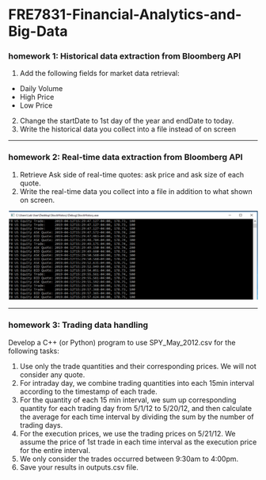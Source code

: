 # FRE7831-Financial-Analytics-and-Big-Data


### homework 1: Historical data extraction from Bloomberg API
1. Add the following fields for market data retrieval:
  + Daily Volume
  + High Price
  + Low Price
2. Change the startDate to 1st day of the year and endDate to today.
3. Write the historical data you collect into a file instead of on screen
---------------------------------

### homework 2: Real-time data extraction from Bloomberg API
1. Retrieve Ask side of real-time quotes: ask price and ask size of each quote.
2. Write the real-time data you collect into a file in addition to what shown on screen.

![realtime data](images/realtime.PNG)

----------------------------------
### homework 3: Trading data handling 
Develop a C++ (or Python) program to use SPY_May_2012.csv for the following tasks:
1. Use only the trade quantities and their corresponding prices. We will not consider any quote.
2. For intraday day, we combine trading quantities into each 15min interval according to the timestamp of each trade.
3. For the quantity of each 15 min interval, we sum up corresponding quantity for each trading day from 5/1/12 to 5/20/12, and then calculate the average for each time interval by dividing the sum by the number of trading days.
4. For the execution prices, we use the trading prices on 5/21/12. We assume the price of 1st trade in each time interval as the execution price for the entire interval.
5. We only consider the trades occurred between 9:30am to 4:00pm.
6. Save your results in outputs.csv file.



